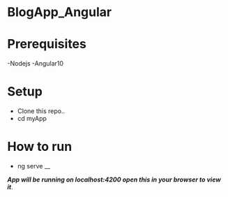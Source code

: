 # BlogApp_Angular


# Prerequisites
  -Nodejs
  -Angular10
  
# Setup
  - Clone this repo..
  - cd myApp
# How to run
  - ng serve
__

***App will be running on localhost:4200 open this in your browser to view it***.
